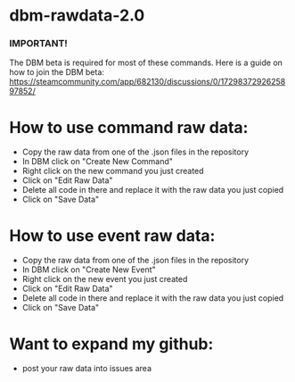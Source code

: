 # dbm-rawdata-2.0

### IMPORTANT! 
The DBM beta is required for most of these commands. 
Here is a guide on how to join the DBM beta: 
https://steamcommunity.com/app/682130/discussions/0/1729837292625897852/


# How to use command raw data:

- Copy the raw data from one of the .json files in the repository
- In DBM click on "Create New Command" 
- Right click on the new command you just created
- Click on "Edit Raw Data" 
- Delete all code in there and replace it with the raw data you just copied 
- Click on "Save Data" 

# How to use event raw data:

- Copy the raw data from one of the .json files in the repository
- In DBM click on "Create New Event" 
- Right click on the new event you just created
- Click on "Edit Raw Data" 
- Delete all code in there and replace it with the raw data you just copied 
- Click on "Save Data" 


# Want to expand my github:

- post your raw data into issues area
